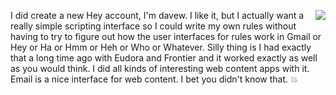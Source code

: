 <img src="http://scripting.com/images/2020/06/18/orangeCrush.png" border="0" align="right">I did create a new Hey account, I'm davew. I like it, but I actually want a really simple scripting interface so I could write my own rules without having to try to figure out how the user interfaces for rules work in Gmail or Hey or Ha or Hmm or Heh or Who or Whatever. Silly thing is I had exactly that a long time ago with Eudora and Frontier and it worked exactly as well as you would think. I did all kinds of interesting web content apps with it. Email is a nice interface for web content. I bet you didn't know that. :boom:
